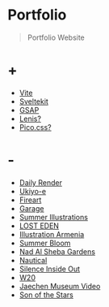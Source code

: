 # Portfolio
> Portfolio Website

# +
<ul>
  <li> <a href="https://vitejs.dev/"> Vite </a></li>
  <li> <a href="https://kit.svelte.dev/"> Sveltekit </a></li>
  <li> <a href="https://gsap.com/"> GSAP </a> </li>
  <li> <a href="https://github.com/studio-freight/lenis"> Lenis? </a></li>
  <li> <a href="https://picocss.com/"> Pico.css? </a></li>
</ul>

# -
<ul>
  <li> <a href="https://www.behance.net/gallery/182908517/Week-42-Daily-Renders-2023?tracking_source=search_projects&l=0"> Daily Render </a></li>
  <li> <a href="https://www.behance.net/gallery/184477055/_?tracking_source=search_projects&l=3"> Ukiyo-e </a></li>
  <li> <a href="https://www.behance.net/gallery/149458139/Compilation-of-blog-illustrations-for-Fireart?tracking_source=search_projects&l=4"> Fireart </a></li>
  <li> <a href="https://www.behance.net/gallery/166903735/Garage-illustrations-serie?tracking_source=search_projects&l=21"> Garage </a></li>
  <li> <a href="https://www.behance.net/gallery/149197661/summer-illustrations?tracking_source=search_projects&l=49"> Summer Illustrations </a></li>
  <li> <a href="https://www.behance.net/gallery/181509827/LOST-EDEN?tracking_source=search_projects&l=66"> LOST EDEN </a></li>
  <li> <a href="https://www.behance.net/gallery/167443535/Illustrations-Armenia-2022-2023?tracking_source=search_projects&l=61"> Illustration Armenia </a></li>
  <li> <a href="https://www.behance.net/gallery/148857683/Summer-bloom-Greeting-cards-set?tracking_source=search_projects&l=63"> Summer Bloom </a></li>
  <li> <a href="https://www.behance.net/gallery/169788833/Nad-Al-Sheba-Gardens?tracking_source=search_projects&l=68"> Nad Al Sheba Gardens </a></li>
  <li> <a href="https://www.behance.net/gallery/167796869/NAUTICAL?tracking_source=search_projects&l=83"> Nautical </a></li>
  <li> <a href="https://www.behance.net/gallery/184508595/Silence-inside-out?tracking_source=search_projects&l=98"> Silence Inside Out </a></li>
  <li> <a href="https://www.behance.net/gallery/166901001/W20?tracking_source=search_projects&l=132"> W20 </a></li>
  <li> <a href="https://www.behance.net/gallery/149411683/Jaechen-Museum-Video-Illustrations?tracking_source=search_projects&l=139"> Jaechen Museum Video </a></li>
  <li> <a href="https://www.behance.net/gallery/184403193/Son-of-the-Stars?tracking_source=search_projects&l=181"> Son of the Stars </a></li>
</ul>
